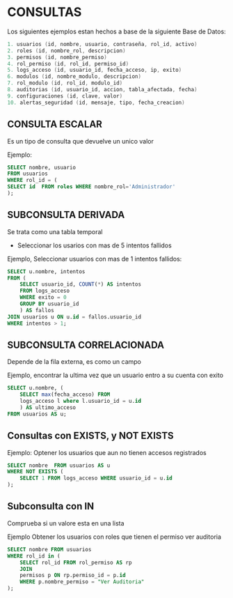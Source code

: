 # CONSULTAS

Los siguientes ejemplos estan hechos a base de la siguiente Base de Datos:

```cpp
1. usuarios (id, nombre, usuario, contraseña, rol_id, activo)
2. roles (id, nombre_rol, descripcion)
3. permisos (id, nombre_permiso)
4. rol_permiso (id, rol_id, permiso_id)
5. logs_acceso (id, usuario_id, fecha_acceso, ip, exito)
6. modulos (id, nombre_modulo, descripcion)
7. rol_modulo (id, rol_id, modulo_id)
8. auditorias (id, usuario_id, accion, tabla_afectada, fecha)
9. configuraciones (id, clave, valor)
10. alertas_seguridad (id, mensaje, tipo, fecha_creacion)
```


## CONSULTA ESCALAR

Es un tipo de consulta que devuelve un unico valor

Ejemplo:

```sql
SELECT nombre, usuario
FROM usuarios
WHERE rol_id = (
SELECT id  FROM roles WHERE nombre_rol='Administrador'
);
```

## SUBCONSULTA DERIVADA

Se trata como una tabla temporal

- Seleccionar los usarios con mas de 5 intentos fallidos

Ejemplo, Seleccionar usuarios con mas de 1  intentos fallidos:

```sql
SELECT u.nombre, intentos
FROM (
    SELECT usuario_id, COUNT(*) AS intentos
    FROM logs_acceso
    WHERE exito = 0
    GROUP BY usuario_id
    ) AS fallos
JOIN usuarios u ON u.id = fallos.usuario_id
WHERE intentos > 1;
```

## SUBCONSULTA CORRELACIONADA

Depende de la fila externa, es como un campo

Ejemplo, encontrar la ultima vez que un usuario entro a su cuenta con exito

```sql
SELECT u.nombre, (                     
    SELECT max(fecha_acceso) FROM          
    logs_acceso l where l.usuario_id = u.id
    ) AS ultimo_acceso                     
FROM usuarios AS u;                    
```

## Consultas con EXISTS, y NOT EXISTS

Ejemplo: Optener los usuarios que aun no tienen accesos registrados

```sql
SELECT nombre  FROM usuarios AS u                
WHERE NOT EXISTS (                               
    SELECT 1 FROM logs_acceso WHERE usuario_id = u.id
);                                              
```

## Subconsulta con IN

Comprueba si un valore esta en una lista

Ejemplo Obtener los usuarios con roles que tienen el permiso ver auditoria

```sql
SELECT nombre FROM usuarios                             
WHERE rol_id in ( 
    SELECT rol_id FROM rol_permiso AS rp
    JOIN                                      
    permisos p ON rp.permiso_id = p.id        
    WHERE p.nombre_permiso = "Ver Auditoria"
);
```


